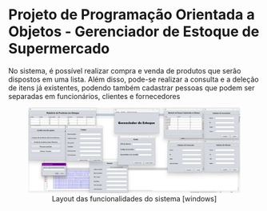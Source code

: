 <h1>Projeto de Programação Orientada a Objetos - Gerenciador de Estoque de Supermercado</h1>

<p>No sistema, é possível realizar compra e venda de produtos que serão dispostos em uma lista. Além disso, pode-se realizar a consulta e a deleção de itens já existentes, podendo também cadastrar pessoas que podem ser separadas em funcionários, clientes e fornecedores</p>

<div align="center">
 <figure>
  <img src="FuncionamentoGerEstq.png" alt="Imagem Sistema">
  <figcaption>Layout das funcionalidades do sistema [windows]</figcaption>
 </figure>
</div>
